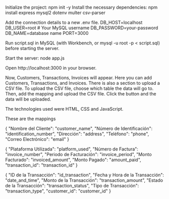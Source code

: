 Initialize the project: npm init -y
Install the necessary dependencies: npm install express mysql2 dotenv multer csv-parser

Add the connection details to a new .env file.
DB_HOST=localhost
DB_USER=root # Your MySQL username
DB_PASSWORD=your-password
DB_NAME=database name
PORT=3000

Run script.sql in MySQL (with Workbench, or mysql -u root -p < script.sql) before starting the server.

Start the server: node app.js

Open http://localhost:3000 in your browser.

Now, Customers, Transactions, Invoices will appear. Here you can add Customers, Transactions, and Invoices. There is also a section to upload a CSV file.
To upload the CSV file, choose which table the data will go to. Then, add the mapping and upload the CSV file. Click the button and the data will be uploaded.

The technologies used were HTML, CSS and JavaScript.

These are the mappings

{ "Nombre del Cliente": "customer_name", "Número de Identificación": "identification_number", "Dirección": "address", "Teléfono": "phone", "Correo Electrónico": "email" }

{ "Plataforma Utilizada": "platform_used", "Número de Factura": "invoice_number", "Periodo de Facturación": "invoice_period", "Monto Facturado": "invoiced_amount", "Monto Pagado": "amount_paid", "transaction_id": "transaction_id" } 

{ "ID de la Transacción": "id_transaction", "Fecha y Hora de la Transacción": "date_and_time", "Monto de la Transacción": "transaction_amount", "Estado de la Transacción": "transaction_status", "Tipo de Transacción": "transaction_type", "customer_id": "customer_id" }








